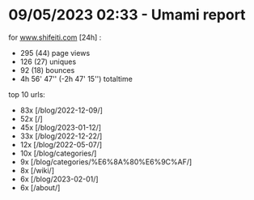 # 09/05/2023 02:33 - Umami report
for www.shifeiti.com [24h] :

 - 295 (44) page views
 - 126 (27) uniques
 - 92 (18) bounces
 - 4h 56' 47'' (-2h 47' 15'') totaltime


top 10 urls:
 - 83x [/blog/2022-12-09/]
 - 52x [/]
 - 45x [/blog/2023-01-12/]
 - 33x [/blog/2022-12-22/]
 - 12x [/blog/2022-05-07/]
 - 10x [/blog/categories/]
 - 9x [/blog/categories/%E6%8A%80%E6%9C%AF/]
 - 8x [/wiki/]
 - 6x [/blog/2023-02-01/]
 - 6x [/about/]


